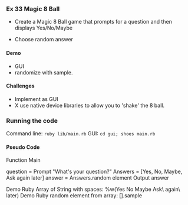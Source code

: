 ### Ex 33 Magic 8 Ball

  - Create a Magic 8 Ball game that prompts for a question and then displays Yes/No/Maybe
  * Choose random answer

#### Demo
  * GUI
  * randomize with sample.
 
#### Challenges
* Implement as GUI
* X use native device libraries to allow you to 'shake' the 8 ball.


### Running the code

Command line: `ruby lib/main.rb`
GUI: `cd gui; shoes main.rb `


#### Pseudo Code

Function Main

  question = Prompt "What's your question?" 
  Answers = [Yes, No, Maybe, Ask again later] 
  answer = Answers.random element
  Output answer 


Demo Ruby Array of String with spaces: %w(Yes No Maybe Ask\ again\ later)
Demo Ruby random element from array: [].sample 
